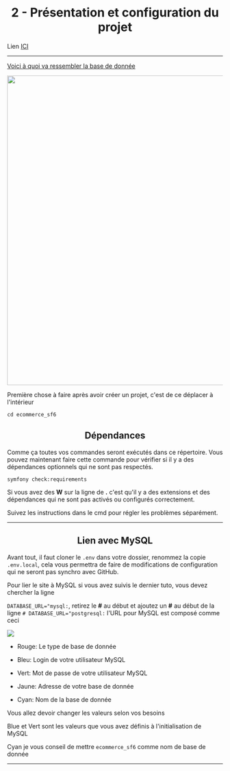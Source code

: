 <h1 align="center">2 - Présentation et configuration du projet</h1>

Lien [ICI](https://www.youtube.com/watch?v=kpSYFMV4eJc&list=PLBq3aRiVuwyzI0MT4LhvwqkVenz5pF_DM)

---

[Voici à quoi va ressembler la base de donnée](https://dbdiagram.io/d/61643981940c4c4eec8f40a5)

<img src=".\assets\02%20-%20Présentation%20et%20configuration%20du%20projet\database_diagram.png" title="" alt="" width="722">

Première chose à faire après avoir créer un projet, c'est de ce déplacer à l'intérieur

```shell
cd ecommerce_sf6
```

<h2 align="center">Dépendances</h2>

Comme ça toutes vos commandes seront exécutés dans ce répertoire. Vous pouvez maintenant faire cette commande pour vérifier si il y a des dépendances optionnels qui ne sont pas respectés.

```shell
symfony check:requirements
```

Si vous avez des **W** sur la ligne de **.** c'est qu'il y a des extensions et des dépendances qui ne sont pas activés ou configurés correctement.

Suivez les instructions dans le cmd pour régler les problèmes séparément.

---

<h2 align="center">Lien avec MySQL</h2>

Avant tout, il faut cloner le `.env` dans votre dossier, renommez la copie `.env.local`, cela vous permettra de faire de modifications de configuration qui ne seront pas synchro avec GitHub.

Pour lier le site à MySQL si vous avez suivis le dernier tuto, vous devez chercher la ligne  

`DATABASE_URL="mysql:`, retirez le **#** au début  et ajoutez un **#** au début de la ligne `# DATABASE_URL="postgresql:` l'URL pour MySQL est composé comme ceci

![](.\assets\02%20-%20Présentation%20et%20configuration%20du%20projet\explication_databaseurl.png)

- Rouge: Le type de base de donnée

- Bleu: Login de votre utilisateur MySQL

- Vert: Mot de passe de votre utilisateur MySQL

- Jaune: Adresse de votre base de donnée

- Cyan: Nom de la base de donnée

Vous allez devoir changer les valeurs selon vos besoins

Blue et Vert sont les valeurs que vous avez définis à l'initialisation de MySQL

Cyan je vous conseil de mettre `ecommerce_sf6` comme nom de base de donnée

---
